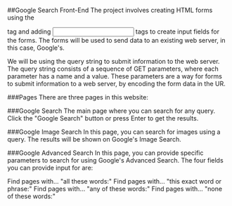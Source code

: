 ##Google Search Front-End
The project involves creating HTML forms using the <form> tag and adding <input> tags to create input fields for the forms. The forms will be used to send data to an existing web server, in this case, Google's.

We will be using the query string to submit information to the web server. The query string consists of a sequence of GET parameters, where each parameter has a name and a value. These parameters are a way for forms to submit information to a web server, by encoding the form data in the UR.

###Pages
There are three pages in this website:

###Google Search
The main page where you can search for any query. Click the "Google Search" button or press Enter to get the results.

###Google Image Search
In this page, you can search for images using a query. The results will be shown on Google's Image Search.

###Google Advanced Search
In this page, you can provide specific parameters to search for using Google's Advanced Search. The four fields you can provide input for are:

Find pages with... "all these words:"
Find pages with... "this exact word or phrase:"
Find pages with... "any of these words:"
Find pages with... "none of these words:"
